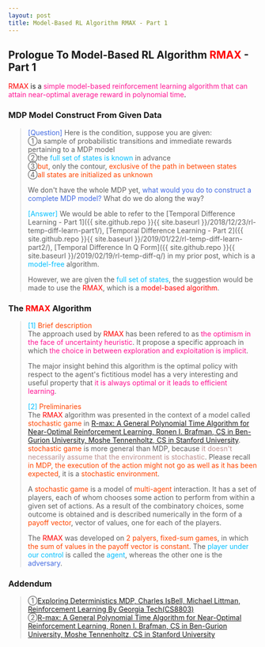 ```yaml
---
layout: post
title: Model-Based RL Algorithm RMAX - Part 1
---
```


## Prologue To Model-Based RL Algorithm <font color="Red">RMAX</font> - Part 1
<p class="message">
<font color="Red">RMAX</font> is a <font color="DeepPink">simple model-based reinforcement learning algorithm that can attain near-optimal average reward in polynomial time</font>.  
</p>

### MDP Model Construct From Given Data
><font color="RoyalBlue">[Question]</font>
>Here is the condition, suppose you are given:  
>&#10112;a sample of probabilistic transitions and immediate rewards pertaining to a MDP model  
>&#10113;the <font color="DeepSkyBlue">full set of states is known</font> in advance   
>&#10114;<font color="OrangeRed">but</font>, only the contour, <font color="OrangeRed">exclusive of the path in between states</font>  
>&#10115;<font color="OrangeRed">all states are initialized as unknown</font>  
>
>We don't have the whole MDP yet, <font color="RoyalBlue">what would you do to construct a complete MDP model?</font>  What do we do along the way?  
>
><font color="DeepSkyBlue">[Answer]</font>
>We would be able to refer to the [Temporal Difference Learning - Part 1]({{ site.github.repo }}{{ site.baseurl }}/2018/12/23/rl-temp-diff-learn-part1/), [Temporal Difference Learning - Part 2]({{ site.github.repo }}{{ site.baseurl }}/2019/01/22/rl-temp-diff-learn-part2/), [Temporal Difference In Q Form]({{ site.github.repo }}{{ site.baseurl }}/2019/02/19/rl-temp-diff-q/) in my prior post, which is a <font color="DeepSkyBlue">model-free</font> algorithm.  
>
>However, we are given the <font color="DeepSkyBlue">full set of states</font>, the suggestion would be made to use the <font color="Red">RMAX</font>, which is a <font color="Red">model-based algorithm</font>.  

### The <font color="Red">RMAX</font> Algorithm
><font color="DeepSkyBlue">[1]</font>
><font color="OrangeRed">Brief description</font>  
>The approach used by <font color="Red">RMAX</font> has been refered to as <font color="DeepPink">the optimism in the face of uncertainty heuristic</font>.  It propose a specific approach in which <font color="DeepPink">the choice in between exploration and exploitation is implicit</font>.  
>
>The major insight behind this algorithm is the optimal policy with respect to the agent's fictitious model has a very interesting and useful property that <font color="DeepPink">it is always optimal or it leads to efficient learning</font>.  
>
><font color="DeepSkyBlue">[2]</font>
><font color="OrangeRed">Preliminaries</font>  
>The <font color="Red">RMAX</font> algorithm was presented in the context of a model called <font color="OrangeRed">stochastic game</font> in [R-max: A General Polynomial Time Algorithm for Near-Optimal Reinforcement Learning, Ronen I. Brafman, CS in Ben-Gurion University, Moshe Tennenholtz, CS in Stanford University](http://www.jmlr.org/papers/volume3/brafman02a/brafman02a.pdf).  <font color="OrangeRed">stochastic game</font> is more general than MDP, because <font color="RosyBrown">it doesn't necessarily assume that the environment is stochastic</font>.  Please recall <font color="OrangeRed">in MDP, the execution of the action might not go as well as it has been expected</font>, it is a <font color="OrangeRed">stochastic environment</font>.  
>
>A <font color="OrangeRed">stochastic game</font> is a model of <font color="OrangeRed">multi-agent</font> interaction.  It has a set of players, each of whom chooses some action to perform from within a given set of actions.  As a result of the combinatory choices, some outcome is obtained and is described numerically in the form of a <font color="OrangeRed">payoff vector</font>, vector of values, one for each of the players.  
>
>The <font color="Red">RMAX</font> was developed on <font color="OrangeRed">2 palyers, fixed-sum games</font>, in which <font color="OrangeRed">the sum of values in the payoff vector is constant</font>.  The <font color="DeepSkyBlue">player under our control</font> is called the <font color="DeepSkyBlue">agent</font>, whereas the other one is the <font color="RoyalBlue">adversary</font>.  

### Addendum
>&#10112;[Exploring Deterministics MDP, Charles IsBell, Michael Littman, Reinforcement Learning By Georgia Tech(CS8803)](https://classroom.udacity.com/courses/ud600/lessons/4402978778/concepts/44303424040923)  
>&#10113;[R-max: A General Polynomial Time Algorithm for Near-Optimal Reinforcement Learning, Ronen I. Brafman, CS in Ben-Gurion University, Moshe Tennenholtz, CS in Stanford University](http://www.jmlr.org/papers/volume3/brafman02a/brafman02a.pdf)  

<!-- Γ -->
<!-- \Omega -->
<!-- \cap intersection -->
<!-- \cup union -->
<!-- \frac{\Gamma(k + n)}{\Gamma(n)} \frac{1}{r^k}  -->
<!-- \mbox{\large$\vert$}\nolimits_0^\infty -->
<!-- \vert_0^\infty -->
<!-- \vert_{0.5}^{\infty} -->
<!-- &prime; ′ -->
<!-- &Prime; ″ -->
<!-- $E\lbrack X\rbrack$ -->
<!-- \overline{X_n} -->
<!-- \underset{Succss}P -->
<!-- \frac{{\overline {X_n}}-\mu}{S/\sqrt n} -->
<!-- \lim_{t\rightarrow\infty} -->
<!-- \int_{0}^{a}\lambda\cdot e^{-\lambda\cdot t}\operatorname dt -->
<!-- \Leftrightarrow -->
<!-- \prod_{v\in V} -->
<!-- \subset -->
<!-- \subseteq -->
<!-- \varnothing -->
<!-- \perp -->
<!-- \overset\triangle= -->
<!-- \left|X\right| -->
<!-- \xrightarrow{r_t} -->
<!-- \left\|?\right\| => ||?||-->
<!-- \left|?\right| => |?|-->
<!-- \lbrack BQ\rbrack => [BQ] -->
<!-- \subset -->
<!-- \subseteq -->
<!-- \widehat -->

<!-- Notes -->
<!-- <font color="OrangeRed">items, verb, to make it the focus, mathematic expression</font> -->
<!-- <font color="Red">KKT</font> -->
<!-- <font color="Red">SMO heuristics</font> -->
<!-- <font color="Red">F</font> distribution -->
<!-- <font color="Red">t</font> distribution -->
<!-- <font color="DeepSkyBlue">suggested item, soft item</font> -->
<!-- <font color="RoyalBlue">old alpha, quiz, example</font> -->
<!-- <font color="Green">new alpha</font> -->

<!-- <font color="#C20000">conclusion, finding</font> -->
<!-- <font color="DeepPink">positive conclusion, finding</font> -->
<!-- <font color="RosyBrown">negative conclusion, finding</font> -->

<!-- <font color="#00ADAD">policy</font> -->
<!-- <font color="#6100A8">full observable</font> -->
<!-- <font color="#FFAC12">partial observable</font> -->
<!-- <font color="#EB00EB">stochastic</font> -->
<!-- <font color="#8400E6">state transition</font> -->
<!-- <font color="#D600D6">discount factor gamma $\gamma$</font> -->
<!-- <font color="#D600D6">$V(S)$</font> -->
<!-- <font color="#9300FF">immediate reward R(S)</font> -->

<!-- ### <font color="RoyalBlue">Example</font>: Illustration By Rainy And Sunny Days In One Week -->
<!-- <font color="RoyalBlue">[Question]</font> -->
<!-- <font color="DeepSkyBlue">[Answer]</font> -->

<!-- <font color="Brown">Notes::mjtsai1974</font> -->

<!-- 
[1]Given the vehicles pass through a highway toll station is $6$ per minute, what is the probability that no cars within $30$ seconds?
><font color="DeepSkyBlue">[1]</font>
><font color="OrangeRed">Given the vehicles pass through a highway toll station is $6$ per minute, what is the probability that no cars within $30$ seconds?</font>  
-->

<!--
><font color="DeepSkyBlue">[Notes]</font>
><font color="OrangeRed">Why at this moment, the Poisson and exponential probability come out with different result?</font>  
-->

<!-- https://www.medcalc.org/manual/gamma_distribution_functions.php -->
<!-- https://www.statlect.com/probability-distributions/student-t-distribution#hid5 -->
<!-- http://www.wiris.com/editor/demo/en/ -->